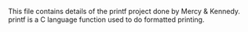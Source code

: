 This file contains details of the printf project done by Mercy & Kennedy.
printf is a C language function used to do formatted printing.
